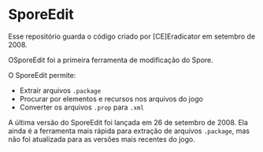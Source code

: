 # SporeEdit

Esse repositório guarda o código criado por [CE]Eradicator em setembro de 2008.

OSporeEdit foi a primeira ferramenta de modificação do Spore.

O SporeEdit permite:

* Extrair arquivos `.package`
* Procurar por elementos e recursos nos arquivos do jogo
* Converter os arquivos `.prop` para `.xml`

A última versão do SporeEdit foi lançada em 26 de setembro de 2008. Ela ainda é a ferramenta mais rápida para extração de arquivos `.package`, mas não foi atualizada para as versões mais recentes do jogo.
